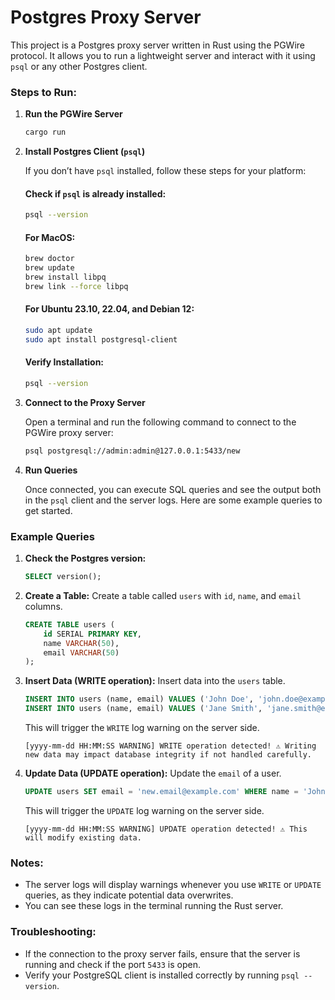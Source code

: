 # Postgres Proxy Server

This project is a Postgres proxy server written in Rust using the PGWire protocol. It allows you to run a lightweight server and interact with it using `psql` or any other Postgres client.

### Steps to Run:

1. **Run the PGWire Server**
   ```bash
   cargo run
   ```

2. **Install Postgres Client (`psql`)**
   
   If you don’t have `psql` installed, follow these steps for your platform:

   #### Check if `psql` is already installed:
   ```bash
   psql --version
   ```

   #### For MacOS:
   ```bash
   brew doctor
   brew update
   brew install libpq
   brew link --force libpq
   ```

   #### For Ubuntu 23.10, 22.04, and Debian 12:
   ```bash
   sudo apt update
   sudo apt install postgresql-client
   ```

   #### Verify Installation:
   ```bash
   psql --version
   ```

3. **Connect to the Proxy Server**

   Open a terminal and run the following command to connect to the PGWire proxy server:
   ```bash
   psql postgresql://admin:admin@127.0.0.1:5433/new
   ```

4. **Run Queries**

   Once connected, you can execute SQL queries and see the output both in the `psql` client and the server logs. Here are some example queries to get started.

### Example Queries

1. **Check the Postgres version:**
   ```sql
   SELECT version();
   ```

2. **Create a Table:**
   Create a table called `users` with `id`, `name`, and `email` columns.
   ```sql
   CREATE TABLE users (
       id SERIAL PRIMARY KEY,
       name VARCHAR(50),
       email VARCHAR(50)
   );
   ```

3. **Insert Data (WRITE operation):**
   Insert data into the `users` table.
   ```sql
   INSERT INTO users (name, email) VALUES ('John Doe', 'john.doe@example.com');
   INSERT INTO users (name, email) VALUES ('Jane Smith', 'jane.smith@example.com');
   ```

   This will trigger the `WRITE` log warning on the server side.
   ```
   [yyyy-mm-dd HH:MM:SS WARNING] WRITE operation detected! ⚠️ Writing new data may impact database integrity if not handled carefully.
   ```

4. **Update Data (UPDATE operation):**
   Update the `email` of a user.
   ```sql
   UPDATE users SET email = 'new.email@example.com' WHERE name = 'John Doe';
   ```

    This will trigger the `UPDATE` log warning on the server side.
   ```
   [yyyy-mm-dd HH:MM:SS WARNING] UPDATE operation detected! ⚠️ This will modify existing data.
   ```

### Notes:
- The server logs will display warnings whenever you use `WRITE` or `UPDATE` queries, as they indicate potential data overwrites.
- You can see these logs in the terminal running the Rust server.

### Troubleshooting:
- If the connection to the proxy server fails, ensure that the server is running and check if the port `5433` is open.
- Verify your PostgreSQL client is installed correctly by running `psql --version`.

